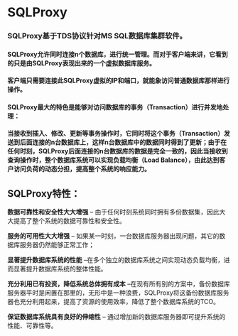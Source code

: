 # SQLProxy
### SQLProxy基于TDS协议针对MS SQL数据库集群软件。

#### SQLProxy允许同时连接n个数据库，进行统一管理。而对于客户端来讲，它看到的只是由SQLProxy表现出来的一个虚拟数据库服务。
#### 客户端只需要连接此SQLProxy虚拟的IP和端口，就能象访问普通数据库那样进行操作。

#### SQLProxy最大的特色是能够对访问数据库的事务（Transaction）进行并发地处理：
#### 当接收到插入、修改、更新等事务操作时，它同时将这个事务（Transaction）发送到后面连接的n台数据库上，这样n台数据库中的数据同时得到了更新；由于在任何时刻，SQLProxy后面连接的n台数据库的数据是完全一致的，因此当接收到查询操作时，整个数据库系统可以实现负载均衡（Load Balance），由此达到客户访问负荷的动态分担，提高整个系统的响应能力。

## SQLProxy特性：

__数据可靠性和安全性大大增强__ – 由于任何时刻系统同时拥有多份数据集，因此大大提高了整个系统的数据可靠性和安全性。

__服务的可用性大大增强__ – 如果某一时刻，一台数据库服务器出现问题，其它的数据库服务器仍然能够正常工作；

__显著提升数据库系统的性能__ –在多个独立的数据库系统之间实现动态负载均衡，进而显著提升数据库系统的整体性能。

__充分利用已有投资，降低系统总体拥有成本__ –在现有所有别的方案中，备份数据库服务器平时是闲置在那里的，无形中是一种浪费，SQLProxy将这备份数据库服务器也充分利用起来，提高了资源的使用效率，降低了整个数据库系统的TCO。

__保证数据库系统具有良好的伸缩性__ – 通过增加新的数据库服务器即可提升系统的性能、可靠性等。
